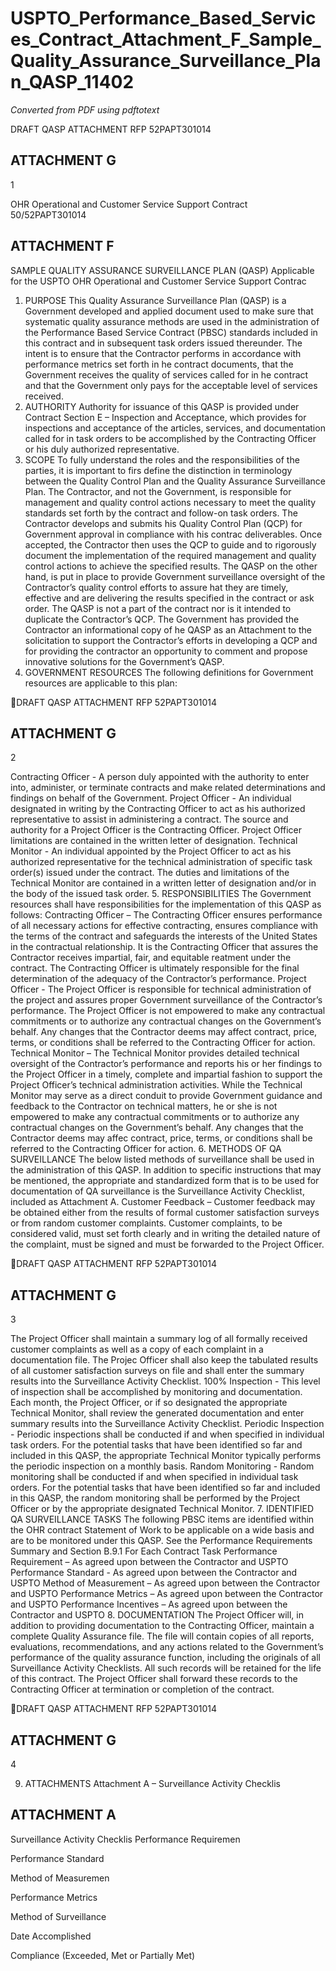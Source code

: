 # USPTO_Performance_Based_Services_Contract_Attachment_F_Sample_Quality_Assurance_Surveillance_Plan_QASP_11402

_Converted from PDF using pdftotext_

DRAFT QASP ATTACHMENT RFP 52PAPT301014
## ATTACHMENT G

1

OHR Operational and Customer Service Support Contract
50/52PAPT301014
## ATTACHMENT F
SAMPLE QUALITY ASSURANCE SURVEILLANCE PLAN (QASP)
Applicable for the
USPTO OHR Operational and Customer Service Support Contrac
1. PURPOSE
This Quality Assurance Surveillance Plan (QASP) is a Government developed and
applied document used to make sure that systematic quality assurance methods are used
in the administration of the Performance Based Service Contract (PBSC) standards
included in this contract and in subsequent task orders issued thereunder. The intent is to
ensure that the Contractor performs in accordance with performance metrics set forth in
he contract documents, that the Government receives the quality of services called for in
he contract and that the Government only pays for the acceptable level of services
received.
2. AUTHORITY
Authority for issuance of this QASP is provided under Contract Section E – Inspection
and Acceptance, which provides for inspections and acceptance of the articles, services,
and documentation called for in task orders to be accomplished by the Contracting
Officer or his duly authorized representative.
3. SCOPE
To fully understand the roles and the responsibilities of the parties, it is important to firs
define the distinction in terminology between the Quality Control Plan and the Quality
Assurance Surveillance Plan. The Contractor, and not the Government, is responsible for
management and quality control actions necessary to meet the quality standards set forth
by the contract and follow-on task orders. The Contractor develops and submits his
Quality Control Plan (QCP) for Government approval in compliance with his contrac
deliverables. Once accepted, the Contractor then uses the QCP to guide and to rigorously
document the implementation of the required management and quality control actions to
achieve the specified results. The QASP on the other hand, is put in place to provide
Government surveillance oversight of the Contractor’s quality control efforts to assure
hat they are timely, effective and are delivering the results specified in the contract or
ask order. The QASP is not a part of the contract nor is it intended to duplicate the
Contractor’s QCP. The Government has provided the Contractor an informational copy of
he QASP as an Attachment to the solicitation to support the Contractor’s efforts in
developing a QCP and for providing the contractor an opportunity to comment and
propose innovative solutions for the Government’s QASP.
4. GOVERNMENT RESOURCES
The following definitions for Government resources are applicable to this plan:

DRAFT QASP ATTACHMENT RFP 52PAPT301014
## ATTACHMENT G

2

Contracting Officer - A person duly appointed with the authority to enter into, administer,
or terminate contracts and make related determinations and findings on behalf of the
Government.
Project Officer - An individual designated in writing by the Contracting Officer to act as
his authorized representative to assist in administering a contract. The source and
authority for a Project Officer is the Contracting Officer. Project Officer limitations are
contained in the written letter of designation.
Technical Monitor - An individual appointed by the Project Officer to act as his
authorized representative for the technical administration of specific task order(s) issued
under the contract. The duties and limitations of the Technical Monitor are contained in a
written letter of designation and/or in the body of the issued task order.
5. RESPONSIBILITIES
The Government resources shall have responsibilities for the implementation of this
QASP as follows:
Contracting Officer – The Contracting Officer ensures performance of all necessary
actions for effective contracting, ensures compliance with the terms of the contract and
safeguards the interests of the United States in the contractual relationship. It is the
Contracting Officer that assures the Contractor receives impartial, fair, and equitable
reatment under the contract. The Contracting Officer is ultimately responsible for the
final determination of the adequacy of the Contractor’s performance.
Project Officer - The Project Officer is responsible for technical administration of the
project and assures proper Government surveillance of the Contractor’s performance.
The Project Officer is not empowered to make any contractual commitments or to
authorize any contractual changes on the Government’s behalf. Any changes that the
Contractor deems may affect contract, price, terms, or conditions shall be referred to the
Contracting Officer for action.
Technical Monitor – The Technical Monitor provides detailed technical oversight of the
Contractor’s performance and reports his or her findings to the Project Officer in a timely,
complete and impartial fashion to support the Project Officer’s technical administration
activities. While the Technical Monitor may serve as a direct conduit to provide
Government guidance and feedback to the Contractor on technical matters, he or she is
not empowered to make any contractual commitments or to authorize any contractual
changes on the Government’s behalf. Any changes that the Contractor deems may affec
contract, price, terms, or conditions shall be referred to the Contracting Officer for action.
6. METHODS OF QA SURVEILLANCE
The below listed methods of surveillance shall be used in the administration of this
QASP. In addition to specific instructions that may be mentioned, the appropriate and
standardized form that is to be used for documentation of QA surveillance is the
Surveillance Activity Checklist, included as Attachment A.
Customer Feedback – Customer feedback may be obtained either from the results of
formal customer satisfaction surveys or from random customer complaints. Customer
complaints, to be considered valid, must set forth clearly and in writing the detailed
nature of the complaint, must be signed and must be forwarded to the Project Officer.

DRAFT QASP ATTACHMENT RFP 52PAPT301014
## ATTACHMENT G

3

The Project Officer shall maintain a summary log of all formally received customer
complaints as well as a copy of each complaint in a documentation file. The Projec
Officer shall also keep the tabulated results of all customer satisfaction surveys on file
and shall enter the summary results into the Surveillance Activity Checklist.
100% Inspection - This level of inspection shall be accomplished by monitoring and
documentation. Each month, the Project Officer, or if so designated the appropriate
Technical Monitor, shall review the generated documentation and enter summary results
into the Surveillance Activity Checklist.
Periodic Inspection - Periodic inspections shall be conducted if and when specified in
individual task orders. For the potential tasks that have been identified so far and
included in this QASP, the appropriate Technical Monitor typically performs the periodic
inspection on a monthly basis.
Random Monitoring - Random monitoring shall be conducted if and when specified in
individual task orders. For the potential tasks that have been identified so far and
included in this QASP, the random monitoring shall be performed by the Project Officer
or by the appropriate designated Technical Monitor.
7. IDENTIFIED QA SURVEILLANCE TASKS
The following PBSC items are identified within the OHR contract Statement of Work to
be applicable on a wide basis and are to be monitored under this QASP.
See the Performance Requirements Summary and Section B.9.1
For Each Contract Task
Performance Requirement – As agreed upon between the Contractor and USPTO
Performance Standard - As agreed upon between the Contractor and USPTO
Method of Measurement – As agreed upon between the Contractor and USPTO
Performance Metrics – As agreed upon between the Contractor and USPTO
Performance Incentives – As agreed upon between the Contractor and USPTO
8. DOCUMENTATION
The Project Officer will, in addition to providing documentation to the Contracting
Officer, maintain a complete Quality Assurance file. The file will contain copies of all
reports, evaluations, recommendations, and any actions related to the Government’s
performance of the quality assurance function, including the originals of all Surveillance
Activity Checklists. All such records will be retained for the life of this contract. The
Project Officer shall forward these records to the Contracting Officer at termination or
completion of the contract.

DRAFT QASP ATTACHMENT RFP 52PAPT301014
## ATTACHMENT G

4

9. ATTACHMENTS
Attachment A – Surveillance Activity Checklis
## ATTACHMENT A
Surveillance Activity Checklis
Performance
Requiremen

Performance
Standard

Method of
Measuremen

Performance
Metrics

Method of
Surveillance

Date
Accomplished

Compliance
(Exceeded,
Met or
Partially
Met)

